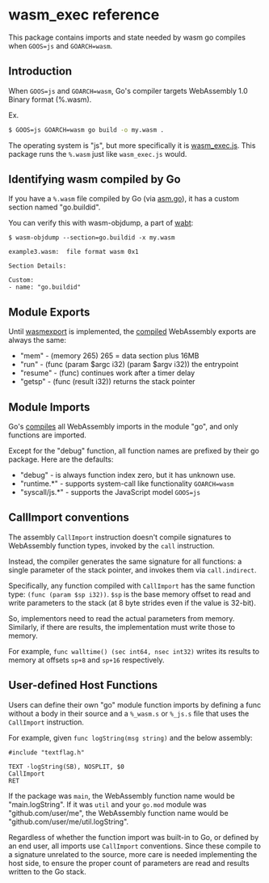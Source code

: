 # wasm_exec reference

This package contains imports and state needed by wasm go compiles when
`GOOS=js` and `GOARCH=wasm`.

## Introduction

When `GOOS=js` and `GOARCH=wasm`, Go's compiler targets WebAssembly 1.0 Binary
format (%.wasm).

Ex.
```bash
$ GOOS=js GOARCH=wasm go build -o my.wasm .
```

The operating system is "js", but more specifically it is [wasm_exec.js][1].
This package runs the `%.wasm` just like `wasm_exec.js` would.

## Identifying wasm compiled by Go

If you have a `%.wasm` file compiled by Go (via [asm.go][2]), it has a custom
section named "go.buildid".

You can verify this with wasm-objdump, a part of [wabt][3]:
```
$ wasm-objdump --section=go.buildid -x my.wasm

example3.wasm:  file format wasm 0x1

Section Details:

Custom:
- name: "go.buildid"
```

## Module Exports

Until [wasmexport][4] is implemented, the [compiled][2] WebAssembly exports are
always the same:

* "mem" - (memory 265) 265 = data section plus 16MB
* "run" - (func (param $argc i32) (param $argv i32)) the entrypoint
* "resume" - (func) continues work after a timer delay
* "getsp" - (func (result i32)) returns the stack pointer

## Module Imports

Go's [compiles][3] all WebAssembly imports in the module "go", and only
functions are imported.

Except for the "debug" function, all function names are prefixed by their go
package. Here are the defaults:

* "debug" - is always function index zero, but it has unknown use.
* "runtime.*" - supports system-call like functionality `GOARCH=wasm`
* "syscall/js.*" - supports the JavaScript model `GOOS=js`

## CallImport conventions

The assembly `CallImport` instruction doesn't compile signatures to WebAssembly
function types, invoked by the `call` instruction.

Instead, the compiler generates the same signature for all functions: a single
parameter of the stack pointer, and invokes them via `call.indirect`.

Specifically, any function compiled with `CallImport` has the same function
type: `(func (param $sp i32))`. `$sp` is the base memory offset to read and
write parameters to the stack (at 8 byte strides even if the value is 32-bit).

So, implementors need to read the actual parameters from memory. Similarly, if
there are results, the implementation must write those to memory.

For example, `func walltime() (sec int64, nsec int32)` writes its results to
memory at offsets `sp+8` and `sp+16` respectively.

## User-defined Host Functions

Users can define their own "go" module function imports by defining a func
without a body in their source and a `%_wasm.s` or `%_js.s` file that uses the
`CallImport` instruction.

For example, given `func logString(msg string)` and the below assembly:
```assembly
#include "textflag.h"

TEXT ·logString(SB), NOSPLIT, $0
CallImport
RET
```

If the package was `main`, the WebAssembly function name would be
"main.logString". If it was `util` and your `go.mod` module was
"github.com/user/me", the WebAssembly function name would be
"github.com/user/me/util.logString".

Regardless of whether the function import was built-in to Go, or defined by an
end user, all imports use `CallImport` conventions. Since these compile to a
signature unrelated to the source, more care is needed implementing the host
side, to ensure the proper count of parameters are read and results written to
the Go stack.

[1]: https://github.com/golang/go/blob/master/misc/wasm/wasm_exec.js
[2]: https://github.com/golang/go/blob/master/src/cmd/link/internal/wasm/asm.go
[3]: https://github.com/WebAssembly/wabt
[4]: https://github.com/golang/proposal/blob/master/design/42372-wasmexport.md
